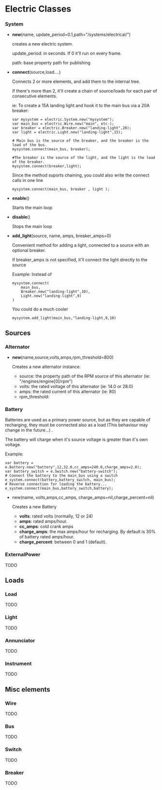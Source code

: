 # Electric Classes

### System
- **new**(name, update_period=0.1,path="/systems/electrical/")
    
    creates a new electric system.
    
    update_period: in seconds. If 0 it'll run on every frame.
    
    path: base property path for publishing
- **connect**(source,load....)

    Connects 2 or more elements, and add them to the internal tree.

    If there's more than 2, it'll create a chain of source/loads for each pair of consecutive elements.

    ie: To create a 15A landing light and hook it to the main bus via a 20A breaker:
    ```
    var mysystem = electric.System.new("mysystem");
    var main_bus = electric.Wire.new("main", etc-);
    var breaker = electric.Breaker.new("landing-light",20);
    var light = electric.Light.new("landing-light",15);
    
    # Main bus is the source of the breaker, and the breaker is the load of the bus.
    mysystem.connect(main_bus, breaker);
    
    #The breaker is the source of the light, and the light is the load of the breaker.
    mysystem.connect(breaker,light);
    ```
    
    Since the method suports chaining, you could also write the connect calls in one line
    ```
    mysystem.connect(main_bus, breaker , light );
    ```
- **enable**()

    Starts the main loop
- **disable**()
    
    Stops the main loop

- **add_light**(source, name, amps, breaker_amps=0)

    Convenient method for adding a light, connected to a source with an optional breaker.

    If breaker_amps is not specified, it'll connect the light directly to the source

    Example: Instead of
    ```
    mysystem.connect(
        main_bus,
        Breaker.new("landing-light",10),
        Light.new("landing-light",9)
    )
    ```
    You could do a much cooler
    ```
    mysystem.add_light(main_bus,"landing-light,9,10)
    ```
## Sources
### Alternator
- **new**(name,source,volts,amps,rpm_threshold=800)

    Creates a new alternator instance.
    * source: the property path of the RPM source of this alternator (ie: "/engines/engine[0]/rpm")
    * volts: the rated voltage of this alternator (ie: 14.0 or 28.0)
    * amps: the rated current of this alternator (ie: 80)
    * rpm_threshold: 


### Battery
Batteries are used as a primary power source, but as they are capable of recharging, they must be connected also as a load (This behaviour may change in the future...) .

The battery will charge when it's source voltage is greater than it's own voltage.

Example:
```
var battery = e.Battery.new("battery",12,32.0,cc_amps=240.0,charge_amps=2.0);
var battery_switch = e.Switch.new("battery-switch");
# Connect the battery to the main_bus using a switch
e_system.connect(battery,battery_switch, main_bus);
# Reverse connection for loading the battery...
e_system.connect(main_bus,battery_switch,battery);
```
- new(name, volts,amps,cc_amps, charge_amps=nil,charge_percent=nil)

    Creates a new Battery
    * **volts**: rated volts (normally, 12 or 24)
    * **amps**: rated amps/hour.
    * **cc_amps**: cold crank amps
    * **charge_amps**: the max amps/hour for recharging. By default is 30% of battery rated amps/hour.
    * **charge_percent**: between 0 and 1 (default).


### ExternalPower
TODO

## Loads

### Load
TODO

### Light
TODO

### Annunciator
TODO

### Instrument
TODO

## Misc elements
### Wire
TODO
### Bus
TODO
### Switch
TODO
### Breaker
TODO


     

